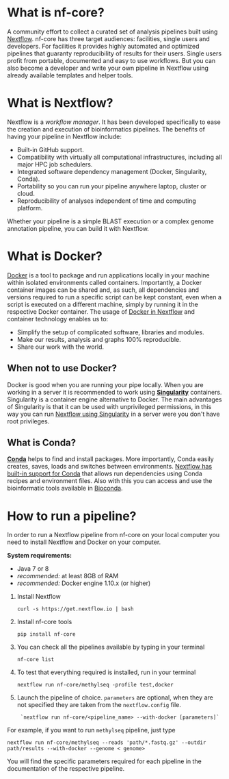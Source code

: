 # What is nf-core?
A community effort to collect a curated set of analysis pipelines built using [Nextflow](https://www.nextflow.io/docs/latest/index.html).
nf-core has three target audiences: facilities, single users and developers.
For facilities it provides highly automated and optimized pipelines that guaranty reproducibility of results for their users.
Single users profit from portable, documented and easy to use workflows.
But you can also become a developer and write your own pipeline in Nextflow using already available templates and helper tools.

# What is Nextflow?
Nextflow is a *workflow manager*.
It has been developed specifically to ease the creation and execution of bioinformatics pipelines.
The benefits of having your pipeline in Nextflow include:

* Built-in GitHub support.
* Compatibility with virtually all computational infrastructures, including all major HPC job schedulers.
* Integrated software dependency management (Docker, Singularity, Conda).
* Portability so you can run your pipeline anywhere laptop, cluster or cloud.
* Reproducibility of analyses independent of time and computing platform.

Whether your pipeline is a simple BLAST execution or a complex genome annotation pipeline, you can build it with Nextflow.

# What is Docker?
[Docker](https://www.docker.com/) is a tool to package and run applications locally in your machine within isolated environments called containers.
Importantly, a Docker container images can be shared and, as such, all dependencies and versions required to run a specific script can be kept constant, even when a script is executed on a different machine, simply by running it in the respective Docker container.
The usage of [Docker in Nextflow](https://www.nextflow.io/docs/latest/docker.html) and container technology enables us to:

* Simplify the setup of complicated software, libraries and modules.
* Make our results, analysis and graphs 100% reproducible.
* Share our work with the world.

## When not to use Docker?
Docker is good when you are running your pipe locally. When you are working in a server it is recommended to work using [**Singularity**](https://www.sylabs.io/guides/2.5.1/user-guide/) containers.
Singularity is a container engine alternative to Docker. The main advantages of Singularity is that it can be used with unprivileged permissions, in this way you can run [Nextflow using Singularity](https://www.nextflow.io/docs/latest/singularity.html) in a server were you don't have root privileges.

## What is Conda?
[**Conda**](https://conda.io/) helps to find and install packages. More importantly, Conda easily creates, saves, loads and switches between environments. [Nextflow has built-in support for Conda](https://www.nextflow.io/docs/latest/conda.html) that allows run dependencies using Conda recipes and environment files. Also with this you can access and use the bioinformatic tools available in [Bioconda](https://bioconda.github.io/).

# How to run a pipeline?
In order to run a Nextflow pipeline from nf-core on your local computer you need to install Nextflow and Docker on your computer.

**System requirements:**
* Java 7 or 8
* _recommended:_ at least 8GB of RAM
* _recommended:_ Docker engine 1.10.x (or higher)



1. Install Nextflow

    `curl -s https://get.nextflow.io | bash`

2. Install nf-core tools

    `pip install nf-core`

3. You can check all the pipelines available by typing in your terminal

    `nf-core list`

4. To test that everything required is installed, run in your terminal

    `nextflow run nf-core/methylseq -profile test,docker`

5. Launch the pipeline of choice. `parameters` are optional, when they are not specified they are taken from the `nextflow.config` file.

        `nextflow run nf-core/<pipeline_name> --with-docker [parameters]`


For example, if you want to run `methylseq` pipeline, just type

`nextflow run nf-core/methylseq --reads 'path/*.fastq.gz' --outdir path/results --with-docker --genome < genome>`

You will find the specific parameters required for each pipeline in the documentation of the respective pipeline.
